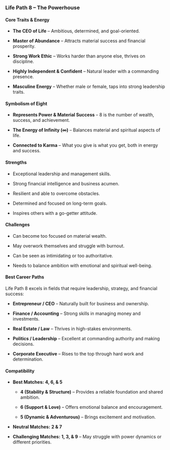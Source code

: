 

### **Life Path 8 – The Powerhouse**

#### **Core Traits & Energy**

- **The CEO of Life** – Ambitious, determined, and goal-oriented.
    
- **Master of Abundance** – Attracts material success and financial prosperity.
    
- **Strong Work Ethic** – Works harder than anyone else, thrives on discipline.
    
- **Highly Independent & Confident** – Natural leader with a commanding presence.
    
- **Masculine Energy** – Whether male or female, taps into strong leadership traits.
    

#### **Symbolism of Eight**

- **Represents Power & Material Success** – 8 is the number of wealth, success, and achievement.
    
- **The Energy of Infinity (∞)** – Balances material and spiritual aspects of life.
    
- **Connected to Karma** – What you give is what you get, both in energy and success.
    

#### **Strengths**

- Exceptional leadership and management skills.
    
- Strong financial intelligence and business acumen.
    
- Resilient and able to overcome obstacles.
    
- Determined and focused on long-term goals.
    
- Inspires others with a go-getter attitude.
    

#### **Challenges**

- Can become too focused on material wealth.
    
- May overwork themselves and struggle with burnout.
    
- Can be seen as intimidating or too authoritative.
    
- Needs to balance ambition with emotional and spiritual well-being.
    

#### **Best Career Paths**

Life Path 8 excels in fields that require leadership, strategy, and financial success:

- **Entrepreneur / CEO** – Naturally built for business and ownership.
    
- **Finance / Accounting** – Strong skills in managing money and investments.
    
- **Real Estate / Law** – Thrives in high-stakes environments.
    
- **Politics / Leadership** – Excellent at commanding authority and making decisions.
    
- **Corporate Executive** – Rises to the top through hard work and determination.
    

#### **Compatibility**

- **Best Matches:** **4, 6, & 5**
    
    - **4 (Stability & Structure)** – Provides a reliable foundation and shared ambition.
        
    - **6 (Support & Love)** – Offers emotional balance and encouragement.
        
    - **5 (Dynamic & Adventurous)** – Brings excitement and motivation.
        
- **Neutral Matches:** **2 & 7**
    
- **Challenging Matches:** **1, 3, & 9** – May struggle with power dynamics or different priorities.
